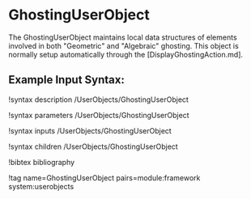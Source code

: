 # GhostingUserObject

The GhostingUserObject maintains local data structures of elements involved in both
"Geometric" and "Algebraic" ghosting. This object is normally setup automatically through the
[DisplayGhostingAction.md].

## Example Input Syntax:

!syntax description /UserObjects/GhostingUserObject

!syntax parameters /UserObjects/GhostingUserObject

!syntax inputs /UserObjects/GhostingUserObject

!syntax children /UserObjects/GhostingUserObject

!bibtex bibliography

!tag name=GhostingUserObject pairs=module:framework system:userobjects
